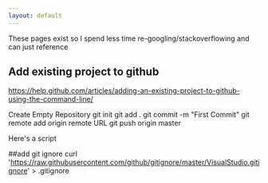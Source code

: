 ```yaml
---
layout: default
---
```

 
These pages exist so I spend less time re-googling/stackoverflowing and can just reference


## Add existing project to github
https://help.github.com/articles/adding-an-existing-project-to-github-using-the-command-line/

Create Empty Repository
git init
git add .
git commit -m "First Commit"
git remote add origin remote URL
git push origin master

Here's a script

##add git ignore
curl 'https://raw.githubusercontent.com/github/gitignore/master/VisualStudio.gitignore' > .gitignore